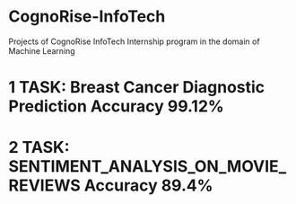 # CognoRise-InfoTech
Projects of CognoRise InfoTech Internship program in the domain of Machine Learning
# 1 TASK: Breast Cancer Diagnostic Prediction Accuracy 99.12%
# 2 TASK: SENTIMENT_ANALYSIS_ON_MOVIE_REVIEWS Accuracy 89.4%

